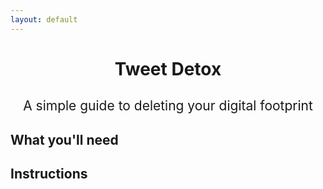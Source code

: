 ```yaml
---
layout: default
---
```


<h1 style="text-align: center;">Tweet Detox</h1>
<h2 style="text-align: center; font-weight: normal;">
A simple guide to deleting your digital footprint
</h2>

## What you'll need

## Instructions

